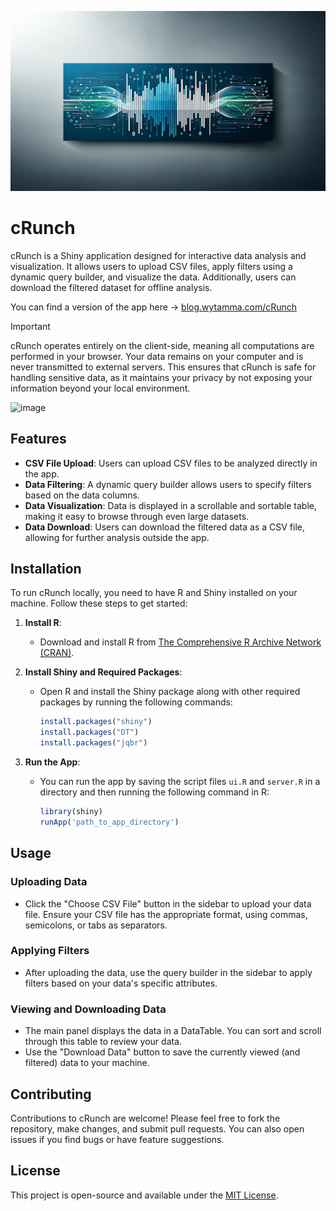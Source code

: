 ![](images/6c32010b-0d77-4404-a38c-1cd3676611a7.webp)
# cRunch

cRunch is a Shiny application designed for interactive data analysis and visualization. It allows users to upload CSV files, apply filters using a dynamic query builder, and visualize the data. Additionally, users can download the filtered dataset for offline analysis.

You can find a version of the app here ->
[blog.wytamma.com/cRunch](blog.wytamma.com/cRunch/)

>[!important]
>cRunch operates entirely on the client-side, meaning all computations are performed in your browser. Your data remains on your computer and is never transmitted to external servers. This ensures that cRunch is safe for handling sensitive data, as it maintains your privacy by not exposing your information beyond your local environment.

<img  alt="image" src="https://github.com/Wytamma/cRunch/assets/13726005/95e0f814-a1e4-4f78-8f0d-779bba9b0e8e">

## Features
- **CSV File Upload**: Users can upload CSV files to be analyzed directly in the app.
- **Data Filtering**: A dynamic query builder allows users to specify filters based on the data columns.
- **Data Visualization**: Data is displayed in a scrollable and sortable table, making it easy to browse through even large datasets.
- **Data Download**: Users can download the filtered data as a CSV file, allowing for further analysis outside the app.

## Installation

To run cRunch locally, you need to have R and Shiny installed on your machine. Follow these steps to get started:

1. **Install R**:
   - Download and install R from [The Comprehensive R Archive Network (CRAN)](https://cran.r-project.org/).

2. **Install Shiny and Required Packages**:
   - Open R and install the Shiny package along with other required packages by running the following commands:
     ```R
     install.packages("shiny")
     install.packages("DT")
     install.packages("jqbr")
     ```

3. **Run the App**:
   - You can run the app by saving the script files `ui.R` and `server.R` in a directory and then running the following command in R:
     ```R
     library(shiny)
     runApp('path_to_app_directory')
     ```

## Usage

### Uploading Data
- Click the "Choose CSV File" button in the sidebar to upload your data file. Ensure your CSV file has the appropriate format, using commas, semicolons, or tabs as separators.

### Applying Filters
- After uploading the data, use the query builder in the sidebar to apply filters based on your data's specific attributes.

### Viewing and Downloading Data
- The main panel displays the data in a DataTable. You can sort and scroll through this table to review your data.
- Use the "Download Data" button to save the currently viewed (and filtered) data to your machine.

## Contributing
Contributions to cRunch are welcome! Please feel free to fork the repository, make changes, and submit pull requests. You can also open issues if you find bugs or have feature suggestions.

## License
This project is open-source and available under the [MIT License](https://opensource.org/licenses/MIT).
